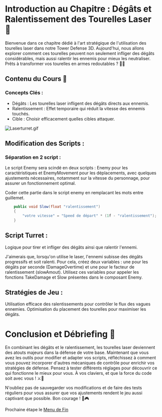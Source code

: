 # Introduction au Chapitre : Dégâts et Ralentissement des Tourelles Laser 🌟
Bienvenue dans ce chapitre dédié à l'art stratégique de l'utilisation des tourelles laser dans notre Tower Defense 3D. Aujourd'hui, nous allons explorer comment ces tourelles peuvent non seulement infliger des dégâts considérables, mais aussi ralentir les ennemis pour mieux les neutraliser. Prêts à transformer vos tourelles en armes redoutables ? 🚀💥

## Contenu du Cours 🎯
### Concepts Clés :
- Dégâts : Les tourelles laser infligent des dégâts directs aux ennemis.
- Ralentissement : Effet temporaire qui réduit la vitesse des ennemis touchés.
- Cible : Choisir efficacement quelles cibles attaquer.

![Laserturret.gif](Images/Laserturret.gif)

## Modification des Scripts :
### Séparation en 2 script :

Le script Enemy sera scindé en deux scripts : Enemy pour les caractéristiques et EnemyMovement pour les déplacements, avec quelques ajustements nécessaires, notamment sur la vitesse du personnage, pour assurer un fonctionnement optimal.

Coder cette partie dans le script enemy en remplacant les mots entre guillemet.

```csharp
    public void Slow(float "ralentissement")
    {
        "votre vitesse" = "Speed de départ" * (1f - "ralentissement");
    }
```
    
## Script Turret :
Logique pour tirer et infliger des dégâts ainsi que ralentir l'ennemi.

J'aimerais que, lorsqu'on utilise le laser, l'ennemi subisse des dégâts progressifs et soit ralenti. Pour cela, créez deux variables : une pour les dégâts par seconde (DamageOvertime) et une pour le facteur de ralentissement (slowAmout). Utilisez ces variables pour appeler les fonctions TakeDamage et Slow présentes dans le composant Enemy.

## Stratégies de Jeu :
Utilisation efficace des ralentissements pour contrôler le flux des vagues ennemies.
Optimisation du placement des tourelles pour maximiser les dégâts.

# Conclusion et Débriefing 🤔
En combinant les dégâts et le ralentissement, les tourelles laser deviennent des atouts majeurs dans la défense de votre base. Maintenant que vous avez les outils pour modifier et adapter vos scripts, réfléchissez à comment vous pouvez incorporer d'autres mécaniques de contrôle pour enrichir vos stratégies de défense. Pensez à tester différents réglages pour découvrir ce qui fonctionne le mieux pour vous. À vos claviers, et que la force du code soit avec vous ! ⚔️👾

N'oubliez pas de sauvegarder vos modifications et de faire des tests réguliers pour vous assurer que vos ajustements rendent le jeu aussi captivant que possible. Bon courage ! 💪🎮

Prochaine étape le [Menu de Fin](https://github.com/g404-code-gaming/TowerDefence/blob/main/Création-Du-Jeu/17.Menu%20de%20Fin%20%2B%20animation.md)
